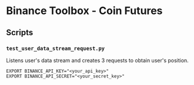 # Binance Toolbox - Coin Futures

## Scripts

### `test_user_data_stream_request.py`
Listens user's data stream and creates 3 requests to obtain user's position.

```shell
EXPORT BINANCE_API_KEY="<your_api_key>"
EXPORT BINANCE_API_SECRET="<your_secret_key>"
```

